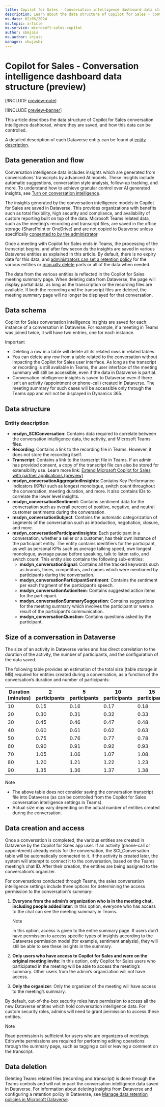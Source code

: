 ```yaml
---
title: Copilot for Sales - Conversation intelligence dashboard data structure
description: Learn about the data structure of Copilot for Sales - conversation intelligence dashborad, where they are saved, and how this data can be controlled.
ms.date: 02/06/2024
ms.topic: article
ms.service: microsoft-sales-copilot
author: sbmjais
ms.author: shjais
manager: shujoshi
---
```


# Copilot for Sales - Conversation intelligence dashboard data structure (preview)

[!INCLUDE [preview-note](includes/preview-note.md)]

[!INCLUDE [preview-banner](includes/preview-banner.md)]

This article describes the data structure of Copilot for Sales conversation intelligence dashborad, where they are saved, and how this data can be controlled.

A detailed description of each Dataverse entity can be found at [entity description](#entity-description).

## Data generation and flow

Conversation intelligence data includes insights which are generated from conversations’ transcripts by advanced AI models. These insights include automatic suggestions, conversation style analysis, follow-up tracking, and more. To understand how to achieve granular control over AI generated insights, see [Turn on conversation intelligence](conv-intelli-settings.md).

The insights generated by the conversation intelligence models in Copilot for Sales are saved in Dataverse. This provides organizations with benefits such as total flexibility, high security and compliance, and availability of custom reporting built on top of the data. Microsoft Teams related data, such as the meeting’s recording and transcript files, are saved in the office storage (SharePoint or OneDrive) and are not copied to Dataverse unless specifically [consented to by the administrator](conv-intelli-settings.md).

Once a meeting with Copilot for Sales ends in Teams, the processing of the transcript begins, and after few secon  ds the insights are saved in various Dataverse entities as explained in this article. By default, there is no expiry date for this data, and [administrators can set a retention policy](/power-apps/maker/data-platform/data-retention-manage) for the various entities or [manually delete](/power-platform/admin/delete-bulk-records) parts or all of the data when needed.

The data from the various entities is reflected in the Copilot for Sales meeting summary page. When deleting data from Dataverse, the page will display partial data, as long as the transcription or the recording files are available. If both the recording and the transcript files are deleted, the meeting summary page will no longer be displayed for that conversation. 

## Data schema

Copilot for Sales conversation intelligence insights are saved for each instance of a conversation in Dataverse. For example, if a meeting in Teams was joined twice, it will have two entries, one for each instance.

> [!IMPORTANT]
> - Deleting a row in a table will delete all its related rows in related tables.  
> - You can delete any row from a table related to the conversation without impacting the Copilot for Sales user interface. As long as the transcript or recording is still available in Teams, the user interface of the meeting summary will still be accessible, even if the data in Dataverse is partial.
> - Conversation intelligence insights is saved to Dataverse even if there isn’t an activity (appointment or phone-call) created in Dataverse. The meeting summary for such cases will be accessible only through the Teams app and will not be displayed in Dynamics 365.

## Data structure

### Entity description

- **msdyn_SCIConversation**: Contains data required to correlate between the conversation intelligence data, the activity, and Microsoft Teams files.
- **Recording**: Contains a link to the recording file in Teams. However, it does not store the recording itself.
- **Transcript**: Contains a link to the transcript file in Teams. If an admin has provided consent, a copy of the transcript file can also be stored for extensibility use. Learn more link: [Extend Microsoft Copilot for Sales with partner applications (preview)](extend-sales-copilot.md)
- **msdyn_conversationAggregatedInsights**: Contains Key Performance Indicators (KPIs) such as longest monologue, switch count throughout the conversation, meeting duration, and more. It also contains IDs to correlate the lower level insights.
- **msdyn_conversationSentiment**: Contains sentiment data for the conversation such as overall percent of positive, negative, and neutral customer sentiments during the conversation.
- **msdyn_conversationSubject**: Contains the automatic categorization of segments of the conversation such as introduction, negotiation, closure, and more.
- **msdyn_conversationParticipantInsights**: Each participant in a conversation, whether a seller or a customer, has their own instance of the participant entity. The entity contains identifiers for the participant, as well as personal KPIs such as average talking speed, own longest monologue, average pause before speaking, talk to listen ratio, and switch count. This entity also contains the following sub-entities:
    - **msdyn_conversationSignal**: Contains all the tracked keywords such as brands, times, competitors, and names which were mentioned by participants during the conversation.
    - **msdyn_conversationParticipantSentiment**: Contains the sentiment per each fragment of the participant’s speech.
    - **msdyn_conversationActionItem**: Contains suggested action items for the participant.
    - **msdyn_conversationSummarySuggestion**: Contains suggestions for the meeting summary which involves the participant or were a result of the participant’s communication.
    - **msdyn_conversationQuestion**: Contains questions asked by the participant. 

## Size of a conversation in Dataverse 

The size of an activity in Dataverse varies and has direct correlation to the duration of the activity, the number of participants, and the configuration of the data saved.

The following table provides an estimation of the total size (table storage in MB) required for entities created during a conversation, as a function of the conversation’s duration and number of participants:

| Duration (minutes) | 2 participants | 5 participants| 10 participants | 15 participants | 20 participants |
|---|---|---|---|---|---|
| 10 | 0.15 | 0.16 | 0.17 | 0.18 | 0.20 |
| 20 | 0.30 | 0.31 | 0.32 | 0.33 | 0.35 |
| 30 | 0.45 | 0.46 | 0.47 | 0.48 | 0.49 |
| 40 | 0.60 | 0.61 | 0.62 | 0.63 | 0.64 |
| 50 | 0.75 | 0.76 | 0.77 | 0.78 | 0.79 |
| 60 | 0.90 | 0.91 | 0.92 | 0.93 | 0.94 |
| 70 | 1.05 | 1.06 | 1.07 | 1.08 | 1.09 |
| 80 | 1.20 | 1.21 | 1.22 | 1.23 | 1.24 |
| 90 | 1.35 | 1.36 | 1.37 | 1.38 | 1.39 |


> [!NOTE]
> - The above table does not consider saving the conversation transcript file into Dataverse (as can be controlled from the Copilot for Sales conversation intelligence settings in Teams).
> - Actual size may vary depending on the actual number of entities created during the conversation.

## Data creation and access

Once a conversation is completed, the various entities are created in Dataverse by the Copilot for Sales app user. If an activity (phone-call or appointment) already exists for the conversation, the SCI_Conversation table will be automatically connected to it. If the activity is created later, the system will attempt to connect it to the conversation, based on the Teams meeting’s chat ID. After their creation, the entities are being assigned to the conversation’s organizer. 

For conversations conducted through Teams, the sales conversation intelligence settings include three options for determining the access permission to the conversation's summary:

1.	**Everyone from the admin’s organization who is in the meeting chat, including people added later**: In this option, everyone who has access to the chat can see the meeting summary in Teams. 

    > [!NOTE]
    > In this option, access is given to the entire summary page. If users don’t have permission to access specific types of insights according to the Dataverse permission model (for example, sentiment analysis), they will still be able to see these insights in the summary.

2.	**Only users who have access to Copilot for Sales and were on the original meeting invite**: In this option, only Copilot for Sales users who participated in the meeting will be able to access the meeting’s summary. Other users from the admin’s organization will not have access.

3.	**Only the organizer**: Only the organizer of the meeting will have access to the meeting’s summary.

By default, out-of-the-box security roles have permission to access all the new Dataverse entities which hold conversation intelligence data. For custom security roles, admins will need to grant permission to access these entities. 

> [!NOTE]
> Read permission is sufficient for users who are organizers of meetings. Edit/write permissions are required for performing editing operations through the summary page, such as tagging a call or leaving a comment on the transcript.

## Data deletion

Deleting Teams related files (recording and transcript) is done through the Teams controls and will not impact the conversation intelligence data saved in Dataverse. For information about deleting insights from Dataverse and configuring a retention policy in Dataverse, see [Manage data retention policies in Microsoft Dataverse](/power-apps/maker/data-platform/data-retention-manage).
